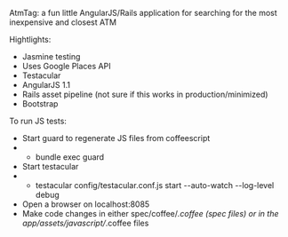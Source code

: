 
AtmTag: a fun little AngularJS/Rails application for searching for the most inexpensive and closest ATM

Hightlights:
* Jasmine testing
* Uses Google Places API
* Testacular
* AngularJS 1.1
* Rails asset pipeline (not sure if this works in production/minimized)
* Bootstrap

To run JS tests:

* Start guard to regenerate JS files from coffeescript
* * bundle exec guard
* Start testacular
* * testacular config/testacular.conf.js start --auto-watch --log-level debug
* Open a browser on localhost:8085
* Make code changes in either spec/coffee/*.coffee (spec files) or in the app/assets/javascript/*.coffee files


